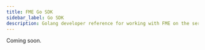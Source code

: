 ```yaml
---
title: FME Go SDK
sidebar_label: Go SDK
description: Golang developer reference for working with FME on the server side
---
```

Coming soon.